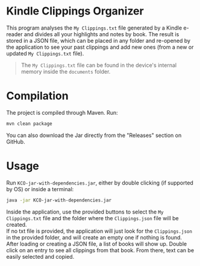 # Kindle Clippings Organizer
This program analyses the `My Clippings.txt` file generated by a Kindle e-reader and divides all your highlights and notes by book.
The result is stored in a JSON file, which can be placed in any folder and re-opened by the application to see your past clippings and add new ones (from a new or updated `My Clippings.txt` file).
>The `My Clippings.txt` file can be found in the device's internal memory inside the `documents` folder.
# Compilation
The project is compiled through Maven. Run:
```bash
mvn clean package
```

You can also download the Jar directly from the "Releases" section on GitHub.
# Usage
Run `KCO-jar-with-dependencies.jar`, either by double clicking (if supported by OS) or inside a terminal:
```bash
java -jar KCO-jar-with-dependencies.jar
```
Inside the application, use the provided buttons to select the `My Clippings.txt` file and the folder where the `Clippings.json` file will be created.  
If no txt file is provided, the application will just look for the `Clippings.json` in the provided folder, and will create an empty one if nothing is found.  
After loading or creating a JSON file, a list of books will show up. Double click on an entry to see all clippings from that book. From there, text can be easily selected and copied.
